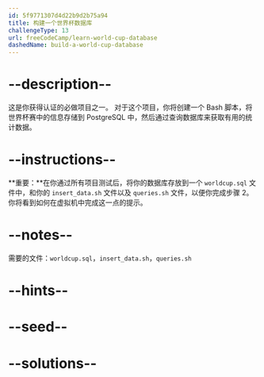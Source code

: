 ```yaml
---
id: 5f9771307d4d22b9d2b75a94
title: 构建一个世界杯数据库
challengeType: 13
url: freeCodeCamp/learn-world-cup-database
dashedName: build-a-world-cup-database
---
```


# --description--

这是你获得认证的必做项目之一。 对于这个项目，你将创建一个 Bash 脚本，将世界杯赛中的信息存储到 PostgreSQL 中，然后通过查询数据库来获取有用的统计数据。

# --instructions--

**重要：**在你通过所有项目测试后，将你的数据库存放到一个 `worldcup.sql` 文件中，和你的 `insert_data.sh` 文件以及 `queries.sh` 文件，以便你完成步骤 2。 你将看到如何在虚拟机中完成这一点的提示。

# --notes--

需要的文件：`worldcup.sql`，`insert_data.sh`，`queries.sh`

# --hints--

# --seed--

# --solutions--
